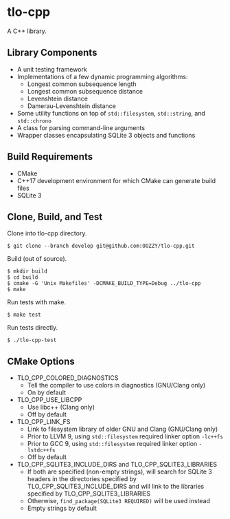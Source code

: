 # tlo-cpp

A C++ library.

## Library Components

* A unit testing framework
* Implementations of a few dynamic programming algorithms:
    * Longest common subsequence length
    * Longest common subsequence distance
    * Levenshtein distance
    * Damerau-Levenshtein distance
* Some utility functions on top of `std::filesystem`, `std::string`, and
  `std::chrono`
* A class for parsing command-line arguments
* Wrapper classes encapsulating SQLite 3 objects and functions

## Build Requirements

* CMake
* C++17 development environment for which CMake can generate build files
* SQLite 3

## Clone, Build, and Test

Clone into tlo-cpp directory.

```
$ git clone --branch develop git@github.com:OOZZY/tlo-cpp.git
```

Build (out of source).

```
$ mkdir build
$ cd build
$ cmake -G 'Unix Makefiles' -DCMAKE_BUILD_TYPE=Debug ../tlo-cpp
$ make
```

Run tests with make.

```
$ make test
```

Run tests directly.

```
$ ./tlo-cpp-test
```

## CMake Options

* TLO\_CPP\_COLORED\_DIAGNOSTICS
    * Tell the compiler to use colors in diagnostics (GNU/Clang only)
    * On by default
* TLO\_CPP\_USE\_LIBCPP
    * Use libc++ (Clang only)
    * Off by default
* TLO\_CPP\_LINK\_FS
    * Link to filesystem library of older GNU and Clang (GNU/Clang only)
    * Prior to LLVM 9, using `std::filesystem` required linker option `-lc++fs`
    * Prior to GCC 9, using `std::filesystem` required linker option
      `-lstdc++fs`
    * Off by default
* TLO\_CPP\_SQLITE3\_INCLUDE\_DIRS and TLO\_CPP\_SQLITE3\_LIBRARIES
    * If both are specified (non-empty strings), will search for SQLite 3
      headers in the directories specified by TLO\_CPP\_SQLITE3\_INCLUDE\_DIRS
      and will link to the libraries specified by TLO\_CPP\_SQLITE3\_LIBRARIES
    * Otherwise, `find_package(SQLite3 REQUIRED)` will be used instead
    * Empty strings by default
